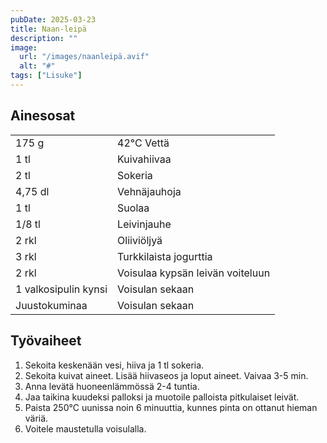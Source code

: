 ```yaml
---
pubDate: 2025-03-23
title: Naan-leipä
description: ""
image:
  url: "/images/naanleipä.avif"
  alt: "#"
tags: ["Lisuke"]
---
```


## Ainesosat
|||
---|---
175 g | 42°C Vettä
1 tl|Kuivahiivaa
2 tl|Sokeria
4,75 dl|Vehnäjauhoja
1 tl|Suolaa
1/8 tl|Leivinjauhe
2 rkl|Oliiviöljyä
3 rkl|Turkkilaista jogurttia
2 rkl|Voisulaa kypsän leivän voiteluun
1 valkosipulin kynsi|Voisulan sekaan
Juustokuminaa|Voisulan sekaan

## Työvaiheet
1. Sekoita keskenään vesi, hiiva ja 1 tl sokeria.
2. Sekoita kuivat aineet. Lisää hiivaseos ja loput aineet. Vaivaa 3-5 min.
3. Anna levätä huoneenlämmössä 2-4 tuntia.
4. Jaa taikina kuudeksi palloksi ja muotoile palloista pitkulaiset leivät.
5. Paista 250°C uunissa noin 6 minuuttia, kunnes pinta on ottanut hieman väriä.
6. Voitele maustetulla voisulalla.

